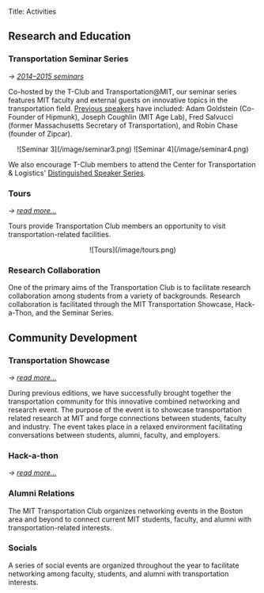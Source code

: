 Title: Activities

## Research and Education

### Transportation Seminar Series
*→ [2014–2015 seminars]({category}seminars)*

Co-hosted by the T-Club and Transportation@MIT, our seminar series features MIT faculty and external guests on innovative topics in the transportation field. [Previous speakers]({filename}/pages/seminars.md) have included: Adam Goldstein (Co-Founder of Hipmunk), Joseph Coughlin (MIT Age Lab), Fred Salvucci (former Massachusetts Secretary of Transportation), and Robin Chase (founder of Zipcar).

<center>
![Seminar 3](/image/seminar3.png)
![Seminar 4](/image/seminar4.png)
</center>

We also encourage T-Club members to attend the Center for Transportation & Logistics' [Distinguished Speaker Series](http://ctl.mit.edu/distinguished-speakers).

### Tours
*→ [read more…]({filename}/pages/tours.md)*

Tours provide Transportation Club members an opportunity to visit transportation-related facilities.

<center>
![Tours](/image/tours.png)
</center>

### Research Collaboration

One of the primary aims of the Transportation Club is to facilitate research collaboration among students from a variety of backgrounds. Research collaboration is facilitated through the MIT Transportation Showcase, Hack-a-Thon, and the Seminar Series.

## Community Development

### Transportation Showcase
*→ [read more…]({filename}/pages/showcase/2015.md)*

During previous editions, we have successfully  brought together the transportation community for this innovative combined networking and research event. The purpose of the event is to showcase transportation related research at MIT and forge connections between students, faculty and industry. The event takes place in a relaxed environment facilitating conversations between students, alumni, faculty, and employers.


### Hack-a-thon
*→ [read more…]({filename}/pages/hackathon.md)*

### Alumni Relations

The MIT Transportation Club organizes networking events in the Boston area and beyond to connect current MIT students, faculty, and alumni with transportation-related interests.


### Socials

A series of social events are organized throughout the year to facilitate networking among faculty, students, and alumni with transportation interests.
